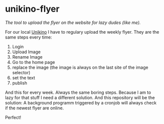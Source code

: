 # unikino-flyer
_The tool to upload the flyer on the website for lazy dudes (like me)._

For our local [Unikino](https://www.unikino.uni-halle.de/) I have to regulary upload the weekly flyer. They are the same steps every time:

1. Login
2. Upload Image
3. Rename Image
4. Go to the home page
5. replace the image (the image is always on the last site of the image selector)
6. set the text
7. publish

And this for every week. Always the same boring steps. Because I am to lazy for that stuff I need a different solution. And this repository will be the solution: A background programm triggered by a cronjob will always check if the newest flyer are online.

Perfect!

